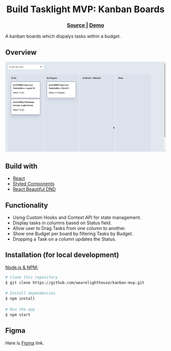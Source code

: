 <h1 align="center"> Build Tasklight MVP: Kanban Boards</h1>

<div align="center">
  <h3>
    <a href="https://github.com/wearelighthouse/kanban-mvp">
      Source
    </a>
    <span> | </span>
    <a href="https://lh-kanban-mvp.netlify.app/">
      Demo
    </a>
  </h3>
</div>

A kanban boards which dispalys tasks within a budget.

## Overview

![screenshot](./src/assets/kanban-mvp.png)

## Build with

- [React](https://reactjs.org/)
- [Styled Components](https://styled-components.com/docs)
- [React Beautiful DND](https://openbase.com/js/react-beautiful-dnd)

## Functionality

- Using Custom Hooks and Context API for state management.
- Display tasks in columns based on Status field.
- Allow user to Drag Tasks from one column to another.
- Show one Budget per board by filtering Tasks by Budget.
- Dropping a Task on a column updates the Status.


## Installation (for local development)

[Node.js & NPM](https://nodejs.org/en/);

```bash
# Clone this repository
$ git clone https://github.com/wearelighthouse/kanban-mvp.git

# Install dependencies
$ npm install

# Run the app
$ npm start
```

## Figma

Here is [Figma](https://www.figma.com/file/YwVQgjSLmjFb4kMaZoVRmh/Wireframes?node-id=3%3A315) link.

